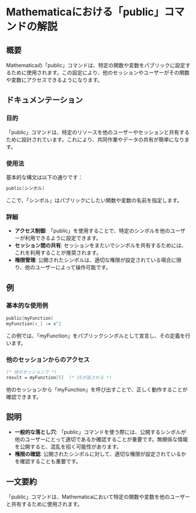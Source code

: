 <!--
Meta Description: # Mathematicaにおける「public」コマンドの解説 ## 概要 Mathematicaの「public」コマンドは、特定の関数や変数をパブリックに設定するために使用されます。この設定により、他のセッションやユーザーがその関数や変数にアクセスできるようになります。 ## ドキュメンテーシ...
Meta Keywords: public, myfunction, コマンドは, mathematica, シンボル
-->

# Mathematicaにおける「public」コマンドの解説

## 概要
Mathematicaの「public」コマンドは、特定の関数や変数をパブリックに設定するために使用されます。この設定により、他のセッションやユーザーがその関数や変数にアクセスできるようになります。

## ドキュメンテーション
### 目的
「public」コマンドは、特定のリソースを他のユーザーやセッションと共有するために設計されています。これにより、共同作業やデータの共有が簡単になります。

### 使用法
基本的な構文は以下の通りです：

```mathematica
public[シンボル]
```

ここで、「シンボル」はパブリックにしたい関数や変数の名前を指定します。

### 詳細
- **アクセス制御**: 「public」を使用することで、特定のシンボルを他のユーザーが利用できるように設定できます。
- **セッション間の共有**: セッションをまたいでシンボルを共有するためには、これを利用することが推奨されます。
- **権限管理**: 公開されたシンボルは、適切な権限が設定されている場合に限り、他のユーザーによって操作可能です。

## 例
### 基本的な使用例
```mathematica
public[myFunction]
myFunction[x_] := x^2
```
この例では、「myFunction」をパブリックシンボルとして宣言し、その定義を行います。

### 他のセッションからのアクセス
```mathematica
(* 他のセッションで *)
result = myFunction[5]  (* 25が返される *)
```
他のセッションから「myFunction」を呼び出すことで、正しく動作することが確認できます。

## 説明
- **一般的な落とし穴**: 「public」コマンドを使う際には、公開するシンボルが他のユーザーにとって適切であるか確認することが重要です。無関係な情報を公開すると、混乱を招く可能性があります。
- **権限の確認**: 公開されたシンボルに対して、適切な権限が設定されているかを確認することも重要です。

## 一文要約
「public」コマンドは、Mathematicaにおいて特定の関数や変数を他のユーザーと共有するために使用されます。